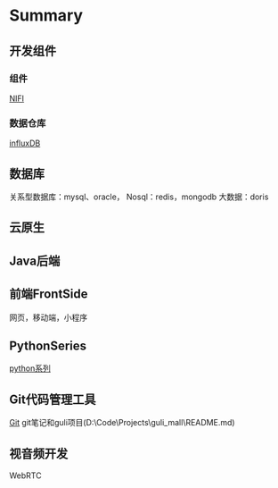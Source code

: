 # Summary

## 开发组件

### 组件
[NIFI](/大数据开发组件/NIFI.md)

### 数据仓库
[influxDB]()

## 数据库
关系型数据库：mysql、oracle，
Nosql：redis，mongodb
大数据：doris



## 云原生

## Java后端


## 前端FrontSide
网页，移动端，小程序

## PythonSeries
[python系列](/PythonSeries/PythonSeries.md)

## Git代码管理工具
[Git](/Git_Hub_Lab_Pod/)
git笔记和guli项目(D:\Code\Projects\guli_mall\README.md)


## 视音频开发
WebRTC
